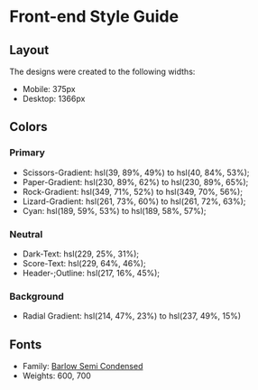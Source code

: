 # Front-end Style Guide

## Layout

The designs were created to the following widths:

- Mobile: 375px
- Desktop: 1366px

## Colors

### Primary

- Scissors-Gradient: hsl(39, 89%, 49%) to hsl(40, 84%, 53%);
- Paper-Gradient: hsl(230, 89%, 62%) to hsl(230, 89%, 65%);
- Rock-Gradient: hsl(349, 71%, 52%) to hsl(349, 70%, 56%);
- Lizard-Gradient: hsl(261, 73%, 60%) to hsl(261, 72%, 63%);
- Cyan: hsl(189, 59%, 53%) to hsl(189, 58%, 57%);

### Neutral

- Dark-Text: hsl(229, 25%, 31%);
- Score-Text: hsl(229, 64%, 46%);
- Header-;Outline: hsl(217, 16%, 45%);

### Background

- Radial Gradient: hsl(214, 47%, 23%) to hsl(237, 49%, 15%)

## Fonts

- Family: [Barlow Semi Condensed](https://fonts.google.com/specimen/Barlow+Semi+Condensed)
- Weights: 600, 700
